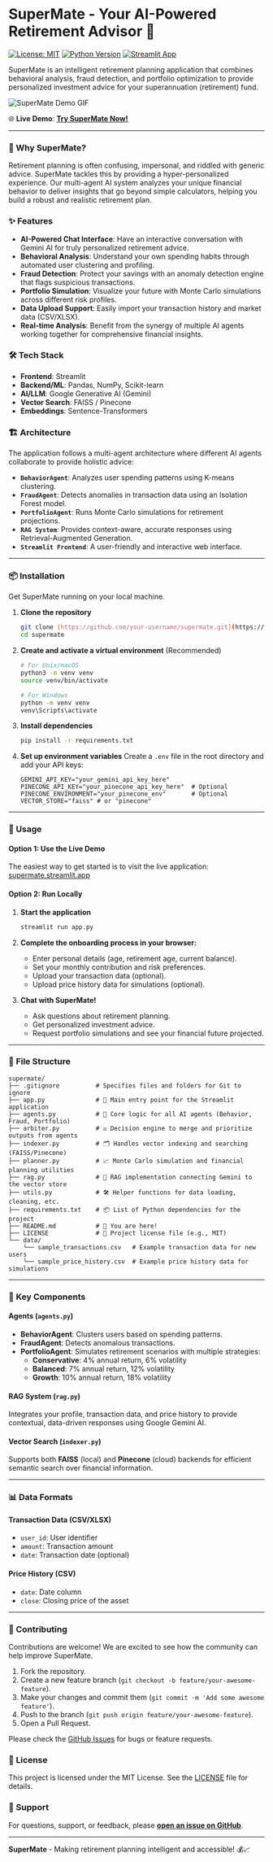 # SuperMate - Your AI-Powered Retirement Advisor 🚀

[![License: MIT](https://img.shields.io/badge/License-MIT-yellow.svg)](https://opensource.org/licenses/MIT)
[![Python Version](https://img.shields.io/badge/python-3.9+-blue.svg)](https://www.python.org/downloads/)
[![Streamlit App](https://static.streamlit.io/badges/streamlit_badge_black_white.svg)](http://supermate.streamlit.app/)

SuperMate is an intelligent retirement planning application that combines behavioral analysis, fraud detection, and portfolio optimization to provide personalized investment advice for your superannuation (retirement) fund.

![SuperMate Demo GIF](https://your-image-hosting-url/supermate-demo.gif)

🌐 **Live Demo**: **[Try SuperMate Now!](http://supermate.streamlit.app/)**

---

### 🤔 Why SuperMate?

Retirement planning is often confusing, impersonal, and riddled with generic advice. SuperMate tackles this by providing a hyper-personalized experience. Our multi-agent AI system analyzes your unique financial behavior to deliver insights that go beyond simple calculators, helping you build a robust and realistic retirement plan.

### ✨ Features

- **AI-Powered Chat Interface**: Have an interactive conversation with Gemini AI for truly personalized retirement advice.
- **Behavioral Analysis**: Understand your own spending habits through automated user clustering and profiling.
- **Fraud Detection**: Protect your savings with an anomaly detection engine that flags suspicious transactions.
- **Portfolio Simulation**: Visualize your future with Monte Carlo simulations across different risk profiles.
- **Data Upload Support**: Easily import your transaction history and market data (CSV/XLSX).
- **Real-time Analysis**: Benefit from the synergy of multiple AI agents working together for comprehensive financial insights.

### 🛠️ Tech Stack

- **Frontend**: Streamlit
- **Backend/ML**: Pandas, NumPy, Scikit-learn
- **AI/LLM**: Google Generative AI (Gemini)
- **Vector Search**: FAISS / Pinecone
- **Embeddings**: Sentence-Transformers

### 🏗️ Architecture

The application follows a multi-agent architecture where different AI agents collaborate to provide holistic advice:

- **`BehaviorAgent`**: Analyzes user spending patterns using K-means clustering.
- **`FraudAgent`**: Detects anomalies in transaction data using an Isolation Forest model.
- **`PortfolioAgent`**: Runs Monte Carlo simulations for retirement projections.
- **`RAG System`**: Provides context-aware, accurate responses using Retrieval-Augmented Generation.
- **`Streamlit Frontend`**: A user-friendly and interactive web interface.

---

### 📦 Installation

Get SuperMate running on your local machine.

1.  **Clone the repository**
    ```bash
    git clone [https://github.com/your-username/supermate.git](https://github.com/your-username/supermate.git)
    cd supermate
    ```

2.  **Create and activate a virtual environment** (Recommended)
    ```bash
    # For Unix/macOS
    python3 -m venv venv
    source venv/bin/activate

    # For Windows
    python -m venv venv
    venv\Scripts\activate
    ```

3.  **Install dependencies**
    ```bash
    pip install -r requirements.txt
    ```

4.  **Set up environment variables**
    Create a `.env` file in the root directory and add your API keys:
    ```env
    GEMINI_API_KEY="your_gemini_api_key_here"
    PINECONE_API_KEY="your_pinecone_api_key_here"  # Optional
    PINECONE_ENVIRONMENT="your_pinecone_env"       # Optional
    VECTOR_STORE="faiss" # or "pinecone"
    ```

---

### 🚀 Usage

#### Option 1: Use the Live Demo
The easiest way to get started is to visit the live application:
[supermate.streamlit.app](http://supermate.streamlit.app/)

#### Option 2: Run Locally
1.  **Start the application**
    ```bash
    streamlit run app.py
    ```

2.  **Complete the onboarding process in your browser:**
    - Enter personal details (age, retirement age, current balance).
    - Set your monthly contribution and risk preferences.
    - Upload your transaction data (optional).
    - Upload price history data for simulations (optional).

3.  **Chat with SuperMate!**
    - Ask questions about retirement planning.
    - Get personalized investment advice.
    - Request portfolio simulations and see your financial future projected.

---

### 📁 File Structure
```
supermate/
├── .gitignore          # Specifies files and folders for Git to ignore
├── app.py              # 🚀 Main entry point for the Streamlit application
├── agents.py           # 🧠 Core logic for all AI agents (Behavior, Fraud, Portfolio)
├── arbiter.py          # ⚖️ Decision engine to merge and prioritize outputs from agents
├── indexer.py          # 🗂️ Handles vector indexing and searching (FAISS/Pinecone)
├── planner.py          # 📈 Monte Carlo simulation and financial planning utilities
├── rag.py              # 💬 RAG implementation connecting Gemini to the vector store
├── utils.py            # 🛠️ Helper functions for data loading, cleaning, etc.
├── requirements.txt    # 📦 List of Python dependencies for the project
├── README.md           # 📄 You are here!
├── LICENSE             # 📜 Project license file (e.g., MIT)
└── data/
    └── sample_transactions.csv   # Example transaction data for new users
    └── sample_price_history.csv  # Example price history data for simulations
```


---

### 🔧 Key Components

#### Agents (`agents.py`)
- **BehaviorAgent**: Clusters users based on spending patterns.
- **FraudAgent**: Detects anomalous transactions.
- **PortfolioAgent**: Simulates retirement scenarios with multiple strategies:
  - **Conservative**: 4% annual return, 6% volatility
  - **Balanced**: 7% annual return, 12% volatility
  - **Growth**: 10% annual return, 18% volatility

#### RAG System (`rag.py`)
Integrates your profile, transaction data, and price history to provide contextual, data-driven responses using Google Gemini AI.

#### Vector Search (`indexer.py`)
Supports both **FAISS** (local) and **Pinecone** (cloud) backends for efficient semantic search over financial information.

---

### 📊 Data Formats

#### Transaction Data (CSV/XLSX)
- `user_id`: User identifier
- `amount`: Transaction amount
- `date`: Transaction date (optional)

#### Price History (CSV)
- `date`: Date column
- `close`: Closing price of the asset

---

### 🤝 Contributing

Contributions are welcome! We are excited to see how the community can help improve SuperMate.

1.  Fork the repository.
2.  Create a new feature branch (`git checkout -b feature/your-awesome-feature`).
3.  Make your changes and commit them (`git commit -m 'Add some awesome feature'`).
4.  Push to the branch (`git push origin feature/your-awesome-feature`).
5.  Open a Pull Request.

Please check the [GitHub Issues](https://github.com/your-username/supermate/issues) for bugs or feature requests.

### 📄 License

This project is licensed under the MIT License. See the [LICENSE](LICENSE) file for details.

### 💬 Support

For questions, support, or feedback, please **[open an issue on GitHub](https://github.com/your-username/supermate/issues/new)**.

---
**SuperMate** - Making retirement planning intelligent and accessible! 💰📈

